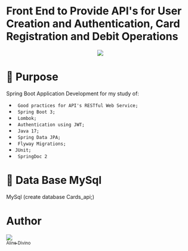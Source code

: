 # Front End to Provide API's for User Creation and Authentication, Card Registration and Debit Operations  

<p align="center">
<img src="http://img.shields.io/static/v1?label=STATUS&message=FINISHED&color=GREEN&style=for-the-badge"/>
</p>

# :hammer: Purpose
Spring Boot Application Development for my study of:

-  ` Good practices for API's RESTful Web Service;` 
- ` Spring Boot 3;` 
- ` Lombok;` 
- ` Authentication using JWT;` 
- ` Java 17;` 
- ` Spring Data JPA;` 
- ` Flyway Migrations;`  
- ` JUnit; ` 
- ` SpringDoc 2` 


# :hammer: Data Base MySql
MySql (create database Cards_api;)


# Author

[<img src="https://avatars.githubusercontent.com/u/68134083?s=40&v=4"><br><sub>Aline Divino</sub>](https://github.com/alinesad) 
